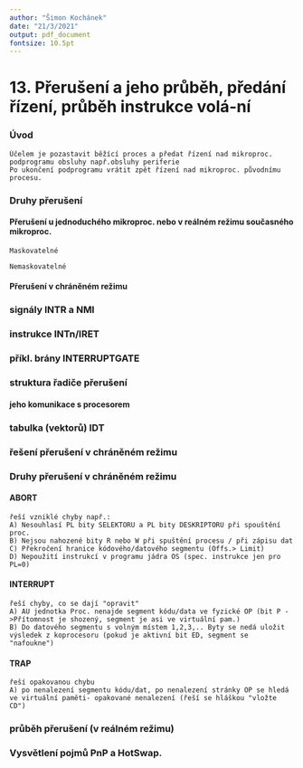 ```yaml
---
author: "Šimon Kochánek"
date: "21/3/2021"
output: pdf_document
fontsize: 10.5pt
---
```


<style type="text/css">
  body{
    font-size: 10.5pt;
  }
</style>


# 13. Přerušení a jeho průběh, předání řízení, průběh instrukce volá-ní

### Úvod

    Účelem je pozastavit běžící proces a předat řízení nad mikroproc. podprogramu obsluhy např.obsluhy periferie
    Po ukončení podprogramu vrátit zpět řízení nad mikroproc. původnímu procesu.

### Druhy přerušení 

#### Přerušení u jednoduchého mikroproc. nebo v reálném režimu současného mikroproc.

    
    Maskovatelné

    Nemaskovatelné

#### Přerušení v chráněném režimu 



### signály INTR a NMI 

### instrukce INTn/IRET 

### příkl. brány INTERRUPTGATE 

### struktura řadiče přerušení 

#### jeho komunikace s procesorem 

### tabulka (vektorů) IDT 

### řešení přerušení v chráněném režimu

### Druhy přerušení v chráněném režimu

#### ABORT

    řeší vzniklé chyby např.:
    A) Nesouhlasí PL bity SELEKTORU a PL bity DESKRIPTORU při spouštění proc.
    B) Nejsou nahozené bity R nebo W při spuštění procesu / při zápisu dat
    C) Překročení hranice kódového/datového segmentu (Offs.> Limit)
    D) Nepoužití instrukcí v programu jádra OS (spec. instrukce jen pro PL=0)

#### INTERRUPT

    řeší chyby, co se dají "opravit"
    A) AU jednotka Proc. nenajde segment kódu/data ve fyzické OP (bit P ->Přítomnost je shozený, segment je asi ve virtuální pam.)
    B) Do datového segmentu s volným místem 1,2,3,.. Byty se nedá uložit výsledek z koprocesoru (pokud je aktivní bit ED, segment se "nafoukne")

#### TRAP

    řeší opakovanou chybu 
    A) po nenalezení segmentu kódu/dat, po nenalezení stránky OP se hledá ve virtuální paměti- opakované nenalezení (řeší se hláškou "vložte CD")

### průběh přerušení (v reálném režimu)

### Vysvětlení pojmů PnP a HotSwap.